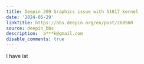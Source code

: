 ```yaml
---
title: Deepin 209 Graphics issue with 51817 kernel
date: '2024-05-29'
linkTitle: https://bbs.deepin.org/en/post/268560
source: deepin_bbs
description:  a***k@gmail.com 
disable_comments: true
---
```

I have lat
